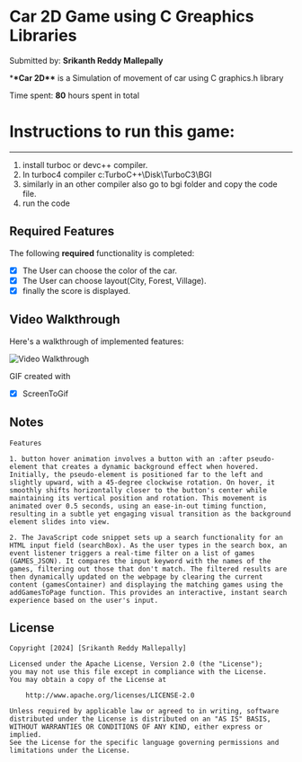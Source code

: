 # Car 2D Game using C Greaphics Libraries

Submitted by: **Srikanth Reddy Mallepally**

\***\*Car 2D\*\*** is a Simulation of movement of car using C graphics.h library

Time spent: **80** hours spent in total

# Instructions to run this game:

---

1. install turboc or devc++ compiler.
2. In turboc4 compiler c:TurboC++\Disk\TurboC3\BGI
3. similarly in an other compiler also go to bgi folder and copy the code file.
4. run the code

## Required Features

The following **required** functionality is completed:

- [x] The User can choose the color of the car.
- [x] The User can choose layout(City, Forest, Village).
- [x] finally the score is displayed.

## Video Walkthrough

Here's a walkthrough of implemented features:

<img src='https://github.com/SrikanthReddyMallepally/Car2d/blob/main/car2d.gif' title='Video Walkthrough' width='' alt='Video Walkthrough' />

<!-- Replace this with whatever GIF tool you used! -->

GIF created with

- [x] ScreenToGif

## Notes

    Features

    1. button hover animation involves a button with an :after pseudo-element that creates a dynamic background effect when hovered. Initially, the pseudo-element is positioned far to the left and slightly upward, with a 45-degree clockwise rotation. On hover, it smoothly shifts horizontally closer to the button's center while maintaining its vertical position and rotation. This movement is animated over 0.5 seconds, using an ease-in-out timing function, resulting in a subtle yet engaging visual transition as the background element slides into view.

    2. The JavaScript code snippet sets up a search functionality for an HTML input field (searchBox). As the user types in the search box, an event listener triggers a real-time filter on a list of games (GAMES_JSON). It compares the input keyword with the names of the games, filtering out those that don't match. The filtered results are then dynamically updated on the webpage by clearing the current content (gamesContainer) and displaying the matching games using the addGamesToPage function. This provides an interactive, instant search experience based on the user's input.

## License

    Copyright [2024] [Srikanth Reddy Mallepally]

    Licensed under the Apache License, Version 2.0 (the "License");
    you may not use this file except in compliance with the License.
    You may obtain a copy of the License at

        http://www.apache.org/licenses/LICENSE-2.0

    Unless required by applicable law or agreed to in writing, software
    distributed under the License is distributed on an "AS IS" BASIS,
    WITHOUT WARRANTIES OR CONDITIONS OF ANY KIND, either express or implied.
    See the License for the specific language governing permissions and
    limitations under the License.
